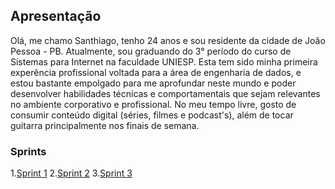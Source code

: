 ## Apresentação

Olá, me chamo Santhiago, tenho 24 anos e sou residente da cidade de João Pessoa - PB. Atualmente, sou graduando do 3° período do curso de Sistemas para Internet na faculdade UNIESP. Esta tem sido minha primeira experência profissional voltada para a área de engenharia de dados, e estou bastante empolgado para me aprofundar neste mundo e poder desenvolver habilidades técnicas e comportamentais que sejam relevantes no ambiente corporativo e profissional. No meu tempo livre, gosto de consumir conteúdo digital (séries, filmes e podcast's), além de tocar guitarra principalmente nos finais de semana.


### Sprints

1.[Sprint 1](./Sprint%201/README.md)
2.[Sprint 2](./Sprint%202/README.md)
3.[Sprint 3](./Sprint%203/README.md)